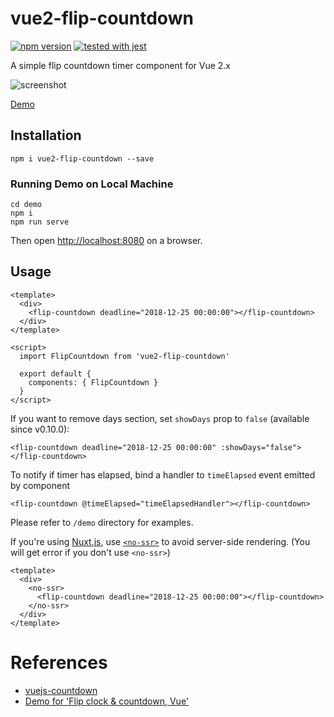 # vue2-flip-countdown

[![npm version](https://badge.fury.io/js/vue2-flip-countdown.svg)](https://badge.fury.io/js/vue2-flip-countdown) [![tested with jest](https://img.shields.io/badge/tested_with-jest-99424f.svg)](https://github.com/facebook/jest)

A simple flip countdown timer component for Vue 2.x

![screenshot](https://github.com/philipjkim/vue2-flip-countdown/blob/master/screenshot.png?raw=true)

[Demo](https://philipjkim.github.io/vue2-flip-countdown/index.html)

## Installation

```
npm i vue2-flip-countdown --save
```

### Running Demo on Local Machine

```
cd demo
npm i
npm run serve
```

Then open <http://localhost:8080> on a browser.

## Usage

```vue
<template>
  <div>
    <flip-countdown deadline="2018-12-25 00:00:00"></flip-countdown>
  </div>
</template>

<script>
  import FlipCountdown from 'vue2-flip-countdown'

  export default {
    components: { FlipCountdown }
  }
</script>
```

If you want to remove days section, set `showDays` prop to `false` (available since v0.10.0):

```vue
<flip-countdown deadline="2018-12-25 00:00:00" :showDays="false"></flip-countdown>
```

To notify if timer has elapsed, bind a handler to `timeElapsed` event emitted by component

```vue
<flip-countdown @timeElapsed="timeElapsedHandler"></flip-countdown>
```

Please refer to `/demo` directory for examples.

If you're using [Nuxt.js](https://nuxtjs.org/), use [`<no-ssr>`](https://nuxtjs.org/api/components-no-ssr#the-lt-no-ssr-gt-component) to avoid server-side rendering. (You will get error if you don't use `<no-ssr>`)

```vue
<template>
  <div>
    <no-ssr>
      <flip-countdown deadline="2018-12-25 00:00:00"></flip-countdown>
    </no-ssr>
  </div>
</template>
```

# References

- [vuejs-countdown](https://github.com/getanwar/vuejs-countdown)
- [Demo for 'Flip clock & countdown, Vue'](https://codepen.io/shshaw/pen/BzObXp)
